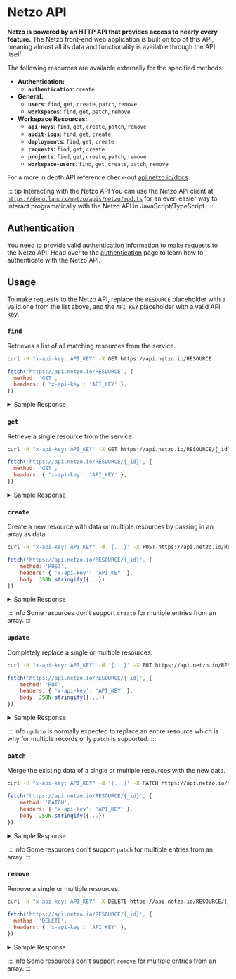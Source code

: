 # Netzo API

**Netzo is powered by an HTTP API that provides access to nearly every feature.** The Netzo front-end web application is built on top of this API, meaning almost all its data and functionality is available through the API itself.

The following resources are available externally for the specified methods:

- **Authentication:**
  - **`authentication`**: `create`
- **General:**
  - **`users`**: `find`, `get`, `create`, `patch`, `remove`
  - **`workspaces`**: `find`, `get`, `patch`, `remove`
- **Workspace Resources:**
  - **`api-keys`**: `find`, `get`, `create`, `patch`, `remove`
  - **`audit-logs`**: `find`, `get`, `create`
  - **`deployments`**: `find`, `get`, `create`
  - **`requests`**: `find`, `get`, `create`
  - **`projects`**: `find`, `get`, `create`, `patch`, `remove`
  - **`workspace-users`**: `find`, `get`, `create`, `patch`, `remove`

For a more in depth API reference check-out [api.netzo.io/docs](https://api.netzo.io/docs).

::: tip Interacting with the Netzo API
You can use the Netzo API client at [`https://deno.land/x/netzo/apis/netzo/mod.ts`](https://deno.land/x/netzo/apis/netzo/mod.ts) for an even easier way to interact programatically with the Netzo API in JavaScript/TypeScript.
:::

## Authentication

You need to provide valid authentication information to make requests to the Netzo API. Head over to the [authentication](/docs/api-reference/authentication) page to learn how to authenticate with the Netzo API.

## Usage

To make requests to the Netzo API, replace the `RESOURCE` placeholder with a valid one from the list above, and the `API_KEY` placeholder with a valid API key.

### `find`

Retrieves a list of all matching resources from the service.

```sh
curl -H "x-api-key: API_KEY" -X GET https://api.netzo.io/RESOURCE
```

```js
fetch('https://api.netzo.io/RESOURCE', {
  method: 'GET',
  headers: { 'x-api-key': 'API_KEY' },
})
```

<details>
<summary>Sample Response</summary>
Here is how a sample response could look like:

```json
{
  "total": 2,
  "limit": 25,
  "skip": 0,
  "data": [{...}, {...}]
}
```
Notice the data array returns an array of resources and is wrapped by additional pagination information.

</details>

### `get`

Retrieve a single resource from the service.

```sh
curl -H "x-api-key: API_KEY" -X GET https://api.netzo.io/RESOURCE/{_id}
```

```js
fetch('https://api.netzo.io/RESOURCE/{_id}', {
  method: 'GET',
  headers: { 'x-api-key': 'API_KEY' },
})
```

<details>
<summary>Sample Response</summary>
Here is how a sample response could look like:

```json
{...}
```
Notice how the resource is returned directly (no pagination).

</details>

### `create`

Create a new resource with data or multiple resources by passing in an array as data.

```sh
curl -H "x-api-key: API_KEY" -d '{...}' -X POST https://api.netzo.io/RESOURCE/{_id}
```

```js
fetch('https://api.netzo.io/RESOURCE/{_id}', {
    method: 'POST',
    headers: { 'x-api-key': 'API_KEY' },
    body: JSON.stringify({...})
})
```

<details>
<summary>Sample Response</summary>
Here is how a sample response could look like:

```json
{...}
```
Notice how the resource is returned directly (no pagination).

</details>

::: info Some resources don't support `create` for multiple entries from an array.
:::

### `update`

Completely replace a single or multiple resources.

```sh
curl -H "x-api-key: API_KEY" -d '{...}' -X PUT https://api.netzo.io/RESOURCE/{_id}
```

```js
fetch('https://api.netzo.io/RESOURCE/{_id}', {
    method: 'PUT',
    headers: { 'x-api-key': 'API_KEY' },
    body: JSON.stringify({...})
})
```

<details>
<summary>Sample Response</summary>
Here is how a sample response could look like:

```json
{...}
```
Notice how the resource is returned directly (no pagination).

</details>

::: info `update` is normally expected to replace an entire resource which is why for multiple records only `patch` is supported.
:::

### `patch`

Merge the existing data of a single or multiple resources with the new data.

```sh
curl -H "x-api-key: API_KEY" -d '{...}' -X PATCH https://api.netzo.io/RESOURCE/{_id}
```

```js
fetch('https://api.netzo.io/RESOURCE/{_id}', {
    method: 'PATCH',
    headers: { 'x-api-key': 'API_KEY' },
    body: JSON.stringify({...})
})
```

<details>
<summary>Sample Response</summary>
Here is how a sample response could look like:

```json
{...}
```
Notice how the resource is returned directly (no pagination).

</details>

::: info Some resources don't support `patch` for multiple entries from an array.
:::

### `remove`

Remove a single or multiple resources.

```sh
curl -H "x-api-key: API_KEY" -X DELETE https://api.netzo.io/RESOURCE/{_id}
```

```js
fetch('https://api.netzo.io/RESOURCE/{_id}', {
  method: 'DELETE',
  headers: { 'x-api-key': 'API_KEY' },
})
```

<details>
<summary>Sample Response</summary>
Here is how a sample response could look like:

```json
{...}
```
Notice how the resource is returned directly (no pagination).

</details>

::: info Some resources don't support `remove` for multiple entries from an array.
:::
